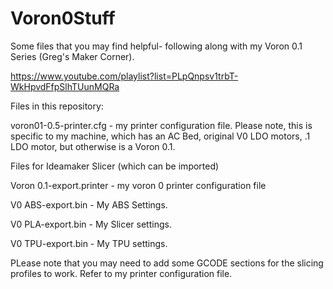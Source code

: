 # Voron0Stuff

Some files that you may find helpful- following along with my Voron 0.1 Series (Greg's Maker Corner).

https://www.youtube.com/playlist?list=PLpQnpsv1trbT-WkHpvdFfpSlhTUunMQRa

Files in this repository:

voron01-0.5-printer.cfg - my printer configuration file. Please note, this is specific to my machine, which has an AC Bed, original V0 LDO motors, .1 LDO motor, but otherwise is a Voron 0.1.


Files for Ideamaker Slicer (which can be imported)

Voron 0.1-export.printer  - my voron 0 printer configuration file

V0 ABS-export.bin - My ABS Settings.

V0 PLA-export.bin - My Slicer settings.

V0 TPU-export.bin - My TPU settings.

PLease note that you may need to add some GCODE sections for the slicing profiles to work. Refer to my printer configuration file.
